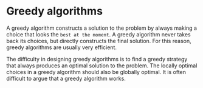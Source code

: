 # Greedy algorithms

A greedy algorithm constructs a solution to the problem by always making a
choice that looks the `best at the moment`. A greedy algorithm never takes back
its choices, but directly constructs the final solution. For this reason, greedy
algorithms are usually very efficient.

The difficulty in designing greedy algorithms is to find a greedy strategy that
always produces an optimal solution to the problem. The locally optimal choices
in a greedy algorithm should also be globally optimal. It is often difficult to argue
that a greedy algorithm works.

